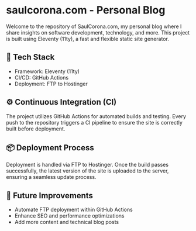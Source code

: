 # saulcorona.com - Personal Blog

Welcome to the repository of SaulCorona.com, my personal blog where I share insights on software development, technology, and more. This project is built using Eleventy (11ty), a fast and flexible static site generator.

## 🚀 Tech Stack
- Framework: Eleventy (11ty)
- CI/CD: GitHub Actions
- Deployment: FTP to Hostinger
  
## ⚙️ Continuous Integration (CI)
The project utilizes GitHub Actions for automated builds and testing. 
Every push to the repository triggers a CI pipeline to ensure the site is correctly built before deployment.

## 📦 Deployment Process
Deployment is handled via FTP to Hostinger. 
Once the build passes successfully, the latest version of the site is uploaded to the server, ensuring a seamless update process.

## 🎯 Future Improvements
- Automate FTP deployment within GitHub Actions
- Enhance SEO and performance optimizations
- Add more content and technical blog posts
